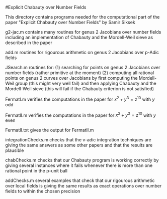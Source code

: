 #Explicit Chabauty over Number Fields

This directory contains programs needed for the computational part
of the paper
"Explicit Chabauty over Number Fields" by  Samir Siksek

g2-jac.m   contains many routines for genus 2 Jacobians over number fields
	   including an implementation of Chabauty and the Mordell-Weil sieve
	   as described in the paper

add.m     routines for rigourous arithmetic on genus 2 Jacobians over p-Adic fields

JSearch.m  routines for: 
		(1) searching for points on genus 2 Jacobians over number fields 
		(rather primitive at the moment)
		(2) computing all rational points on genus 2 curves over Jacobians
		by first computing the Mordell-Weil group (this might very well fail)
		and then applying Chabauty and the Mordell-Weil sieve (this will
		fail if the Chabauty criterion is not satisfied)

FermatI.m  verifies the computations in the paper for $x^2+y^3=z^{10}$
	   with $y$ odd

FermatII.m verifies the computations in the paper for $x^2+y^3=z^{10}$
	   with $y$ even

FermatII.txt gives the output for FermatII.m 

integrationChecks.m  checks that the v-adic integration techniques are giving
		     the same answers as some other papers and that the results are plausible

chabChecks.m        checks that our Chabauty program is working correctly
		    by giving several instances where it fails whenever
		    there is more than one rational point in the p-unit ball

addChecks.m         several examples that check that our rigourous arithmetic
                    over local fields is giving the same results as exact operations
                    over number fields to within the chosen precision

